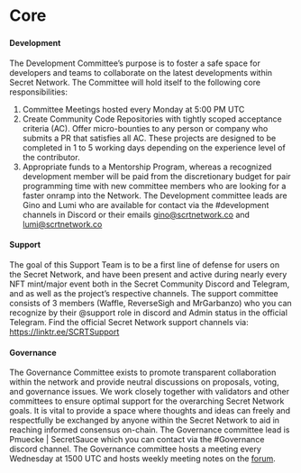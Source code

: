 # Core

###

###

###

####

####

####

####

####

#### Development

The Development Committee’s purpose is to foster a safe space for developers and teams to collaborate on the latest developments within Secret Network. The Committee will hold itself to the following core responsibilities:

1. Committee Meetings hosted every Monday at 5:00 PM UTC
2. Create Community Code Repositories with tightly scoped acceptance criteria (AC). Offer micro-bounties to any person or company who submits a PR that satisfies all AC. These projects are designed to be completed in 1 to 5 working days depending on the experience level of the contributor.
3. Appropriate funds to a Mentorship Program, whereas a recognized development member will be paid from the discretionary budget for pair programming time with new committee members who are looking for a faster onramp into the Network. The Development committee leads are Gino and Lumi who are available for contact via the #development channels in Discord or their emails gino@scrtnetwork.co and lumi@scrtnetwork.co

#### Support

The goal of this Support Team is to be a first line of defense for users on the Secret Network, and have been present and active during nearly every NFT mint/major event both in the Secret Community Discord and Telegram, and as well as the project’s respective channels. The support committee consists of 3 members (Waffle, ReverseSigh and MrGarbanzo) who you can recognize by their @support role in discord and Admin status in the official Telegram. Find the official Secret Network support channels via: https://linktr.ee/SCRTSupport

#### Governance

The Governance Committee exists to promote transparent collaboration within the network and provide neutral discussions on proposals, voting, and governance issues. We work closely together with validators and other committees to ensure optimal support for the overarching Secret Network goals. It is vital to provide a space where thoughts and ideas can freely and respectfully be exchanged by anyone within the Secret Network to aid in reaching informed consensus on-chain. The Governance committee lead is Pmuecke | SecretSauce which you can contact via the #Governance discord channel. The Governance committee hosts a meeting every Wednesday at 1500 UTC and hosts weekly meeting notes on the [forum](https://forum.scrt.network/t/governance-meeting-notes-mega-thread/3946/41).

###

##

##
